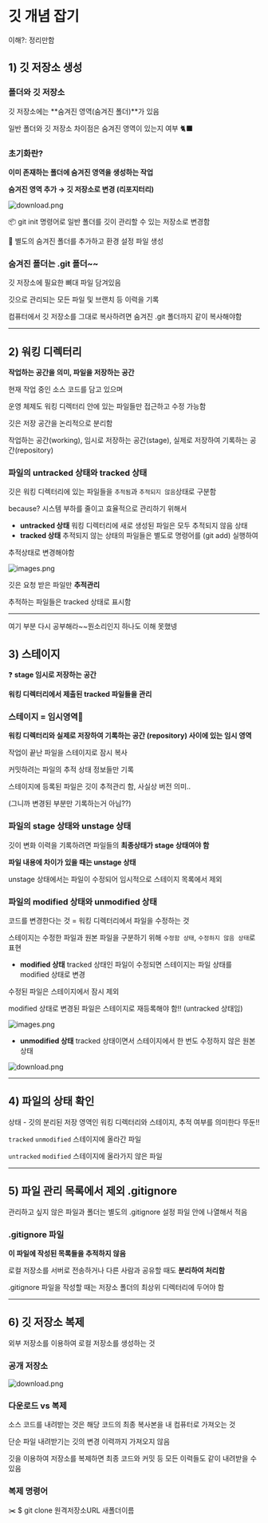 # 깃 개념 잡기

이해?: 정리만함

## 1) 깃 저장소 생성

### 폴더와 깃 저장소

깃 저장소에는 **숨겨진 영역(숨겨진 폴더)**가 있음

일반 폴더와 깃 저장소 차이점은 숨겨진 영역이 있는지 여부 🐈‍⬛

### 초기화란?

**이미 존재하는 폴더에 숨겨진 영역을 생성하는 작업**

**숨겨진 영역 추가 → 깃 저장소로 변경 (리포지터리)**

![download.png](%E1%84%80%E1%85%B5%E1%86%BA%20%E1%84%80%E1%85%A2%E1%84%82%E1%85%A7%E1%86%B7%20%E1%84%8C%E1%85%A1%E1%86%B8%E1%84%80%E1%85%B5%2020a5500161684af5977ea852f443f4e3/download.png)

📦 git init 명령어로 일반 폴더를 깃이 관리할 수 있는 저장소로 변경함

🌲 별도의 숨겨진 폴더를 추가하고 환경 설정 파일 생성

### 숨겨진 폴더는 **.git 폴더~~**

깃 저장소에 필요한 뼈대 파일 담겨있음

깃으로 관리되는 모든 파일 및 브랜치 등 이력을 기록

컴퓨터에서 깃 저장소를 그대로 복사하려면 숨겨진 .git 폴더까지 같이 복사해야함

---

## 2) 워킹 디렉터리

**작업하는 공간을 의미, 파일을 저장하는 공간**

현재 작업 중인 소스 코드를 담고 있으며 

운영 체제도 워킹 디렉터리 안에 있는 파일들만 접근하고 수정 가능함

깃은 저장 공간을 논리적으로 분리함

작업하는 공간(working), 임시로 저장하는 공간(stage), 실제로 저장하여 기록하는 공간(repository)

### 파일의 untracked 상태와 tracked 상태

깃은 워킹 디렉터리에 있는 파일들을 `추적됨`과 `추적되지 않음`상태로 구분함

because? 시스템 부하를 줄이고 효율적으로 관리하기 위해서

- **untracked 상태**  워킹 디렉터리에 새로 생성된 파일은 모두 추적되지 않음 상태
- **tracked 상태**  추적되지 않는 상태의 파일들은 별도로 명령어를 (git add) 실행하여

추적상태로 변경해야함

![images.png](%E1%84%80%E1%85%B5%E1%86%BA%20%E1%84%80%E1%85%A2%E1%84%82%E1%85%A7%E1%86%B7%20%E1%84%8C%E1%85%A1%E1%86%B8%E1%84%80%E1%85%B5%2020a5500161684af5977ea852f443f4e3/images.png)

깃은 요청 받은 파일만 **추적관리**

추적하는 파일들은 tracked 상태로 표시함

---

여기 부분 다시 공부해라~~뭔소리인지 하나도 이해 못했넹

## 3) 스테이지

❓ **stage 임시로 저장하는 공간**

**워킹 디렉터리에서 제출된 tracked 파일들을 관리**

### 스테이지 = 임시영역🐚

**워킹 디렉터리와 실제로 저장하여 기록하는 공간 (repository) 사이에 있는 임시 영역**

작업이 끝난 파일을 스테이지로 잠시 복사

커밋하려는 파일의 추적 상태 정보들만 기록

스테이지에 등록된 파일은 깃이 추적관리 함, 사실상 버전 의미..

(그니까 변경된 부분만 기록하는거 아님??) 

### 파일의 stage 상태와 unstage 상태

깃이 변화 이력을 기록하려면 파일들의 **최종상태가 stage 상태여야 함**

**파일 내용에 차이가 있을 때는 unstage 상태**

unstage 상태에서는 파일이 수정되어 임시적으로 스테이지 목록에서 제외

### 파일의 modified 상태와 unmodified 상태

코드를 변경한다는 것 = 워킹 디렉터리에서 파일을 수정하는 것

스테이지는 수정한 파일과 원본 파일을 구분하기 위해 `수정함 상태`, `수정하지 않음 상태`로 표현

- **modified 상태** tracked 상태인 파일이 수정되면 스테이지는 파일 상태를 modified 상태로 변경

수정된 파일은 스테이지에서 잠시 제외

modified 상태로 변경된 파일은 스테이지로 재등록해야 함!! (untracked 상태임)

![images.png](%E1%84%80%E1%85%B5%E1%86%BA%20%E1%84%80%E1%85%A2%E1%84%82%E1%85%A7%E1%86%B7%20%E1%84%8C%E1%85%A1%E1%86%B8%E1%84%80%E1%85%B5%2020a5500161684af5977ea852f443f4e3/images%201.png)

- **unmodified 상태** tracked 상태이면서 스테이지에서 한 번도 수정하지 않은 원본 상태

![download.png](%E1%84%80%E1%85%B5%E1%86%BA%20%E1%84%80%E1%85%A2%E1%84%82%E1%85%A7%E1%86%B7%20%E1%84%8C%E1%85%A1%E1%86%B8%E1%84%80%E1%85%B5%2020a5500161684af5977ea852f443f4e3/download%201.png)

---

## 4) 파일의 상태 확인

상태 - 깃의 분리된 저장 영역인 워킹 디렉터리와 스테이지, 추적 여부를 의미한다 뚜둔!!

`tracked` `unmodified` 스테이지에 올라간 파일

`untracked` `modified` 스테이지에 올라가지 않은 파일

---

## 5) 파일 관리 목록에서 제외 .gitignore

관리하고 싶지 않은 파일과 폴더는 별도의 .gitignore 설정 파일 안에 나열해서 적음

### .gitignore 파일

**이 파일에 작성된 목록들을 추적하지 않음**

로컬 저장소를 서버로 전송하거나 다른 사람과 공유할 때도 **분리하여 처리함**

.gitignore 파일을 작성할 때는 저장소 폴더의 최상위 디렉터리에 두어야 함

---

## 6) 깃 저장소 복제

외부 저장소를 이용하여 로컬 저장소를 생성하는 것

### 공개 저장소

![download.png](%E1%84%80%E1%85%B5%E1%86%BA%20%E1%84%80%E1%85%A2%E1%84%82%E1%85%A7%E1%86%B7%20%E1%84%8C%E1%85%A1%E1%86%B8%E1%84%80%E1%85%B5%2020a5500161684af5977ea852f443f4e3/download%202.png)

### 다운로드 vs 복제

소스 코드를 내려받는 것은 해당 코드의 최종 복사본을 내 컴퓨터로 가져오는 것

단순 파일 내려받기는 깃의 변경 이력까지 가져오지 않음

깃을 이용하여 저장소를 복제하면 최종 코드와 커밋 등 모든 이력들도 같이 내려받을 수 있음

### 복제 명령어

<aside>
✂️ $ git clone 원격저장소URL 새폴더이름

</aside>